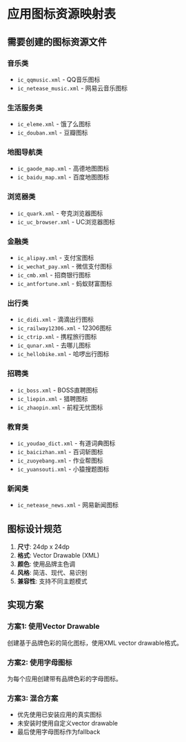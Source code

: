 # 应用图标资源映射表

## 需要创建的图标资源文件

### 音乐类
- `ic_qqmusic.xml` - QQ音乐图标
- `ic_netease_music.xml` - 网易云音乐图标

### 生活服务类
- `ic_eleme.xml` - 饿了么图标
- `ic_douban.xml` - 豆瓣图标

### 地图导航类
- `ic_gaode_map.xml` - 高德地图图标
- `ic_baidu_map.xml` - 百度地图图标

### 浏览器类
- `ic_quark.xml` - 夸克浏览器图标
- `ic_uc_browser.xml` - UC浏览器图标

### 金融类
- `ic_alipay.xml` - 支付宝图标
- `ic_wechat_pay.xml` - 微信支付图标
- `ic_cmb.xml` - 招商银行图标
- `ic_antfortune.xml` - 蚂蚁财富图标

### 出行类
- `ic_didi.xml` - 滴滴出行图标
- `ic_railway12306.xml` - 12306图标
- `ic_ctrip.xml` - 携程旅行图标
- `ic_qunar.xml` - 去哪儿图标
- `ic_hellobike.xml` - 哈啰出行图标

### 招聘类
- `ic_boss.xml` - BOSS直聘图标
- `ic_liepin.xml` - 猎聘图标
- `ic_zhaopin.xml` - 前程无忧图标

### 教育类
- `ic_youdao_dict.xml` - 有道词典图标
- `ic_baicizhan.xml` - 百词斩图标
- `ic_zuoyebang.xml` - 作业帮图标
- `ic_yuansouti.xml` - 小猿搜题图标

### 新闻类
- `ic_netease_news.xml` - 网易新闻图标

## 图标设计规范

1. **尺寸**: 24dp x 24dp
2. **格式**: Vector Drawable (XML)
3. **颜色**: 使用品牌主色调
4. **风格**: 简洁、现代、易识别
5. **兼容性**: 支持不同主题模式

## 实现方案

### 方案1: 使用Vector Drawable
创建基于品牌色彩的简化图标，使用XML vector drawable格式。

### 方案2: 使用字母图标
为每个应用创建带有品牌色彩的字母图标。

### 方案3: 混合方案
- 优先使用已安装应用的真实图标
- 未安装时使用自定义vector drawable
- 最后使用字母图标作为fallback
